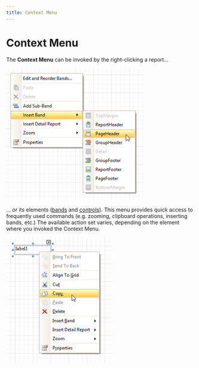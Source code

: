 ```yaml
---
title: Context Menu
---
```

# Context Menu
The **Context Menu** can be invoked by the right-clicking a report...

![RD_Elements_ContextMenu_PageHeader](../../../../../images/Img11092.png)

... or its elements ([bands](../../../../../../interface-elements-for-desktop/articles/report-designer/report-designer-for-winforms/report-designer-reference/report-bands.md) and [controls](../../../../../../interface-elements-for-desktop/articles/report-designer/report-designer-for-winforms/report-designer-reference/report-controls.md)). This menu provides quick access to frequently used commands (e.g. zooming, clipboard operations, inserting bands, etc.) The available action set varies, depending on the element where you invoked the Context Menu.

![RD_Elements_PopupMenu](../../../../../images/Img8271.png)